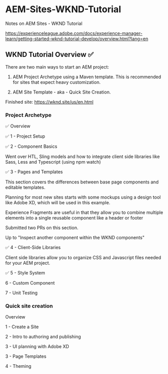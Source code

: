 # AEM-Sites-WKND-Tutorial
Notes on AEM Sites - WKND Tutorial

https://experienceleague.adobe.com/docs/experience-manager-learn/getting-started-wknd-tutorial-develop/overview.html?lang=en

## WKND Tutorial Overview ✅

There are two main ways to start an AEM project: 

1. AEM Project Archetype using a Maven template. This is recommended for sites that expect heavy customization. 

2. AEM Site Template - aka - Quick Site Creation.

Finished site: https://wknd.site/us/en.html


### Project Archetype
  

✅ Overview

✅ 1 - Project Setup 

✅ 2 - Component Basics 

Went over HTL, Sling models and how to integrate client side libraries like Sass, Less and Typescript (using npm watch)
  
✅ 3 - Pages and Templates 

This section covers the differences between base page components and editable templates.

Planning for most new sites starts with some mockups using a design tool like Adobe XD, which will be used in this example. 

Experience Fragments are useful in that they allow you to combine multiple elements into a single reusable component like a header or footer

Submitted two PRs on this section.

Up to "Inspect another component within the WKND components"

✅ 4 - Client-Side Libraries

Client side libraries allow you to organize CSS and Javascript files needed for your AEM project.

✅ 5 - Style System

6 - Custom Component

7 - Unit Testing
  


### Quick site creation

Overview

1 - Create a Site

2 - Intro to authoring and publishing

3 - UI planning with Adobe XD

3 - Page Templates

4 - Theming
  


